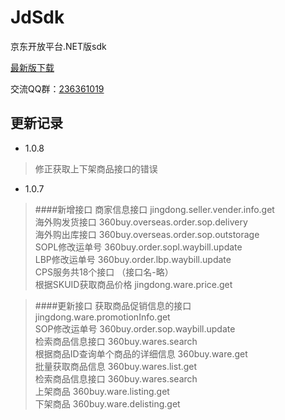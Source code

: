 JdSdk
=====

京东开放平台.NET版sdk 

[最新版下载](https://github.com/starpeng/JdSdk/raw/master/Releases/JdSdk.NET%201.0.8.zip "1.0.8")




交流QQ群：[236361019](http://qun.qq.com/#jointhegroup/gid/236361019 "236361019")



## 更新记录 ##

- 1.0.8
> 修正获取上下架商品接口的错误

- 1.0.7


> ####新增接口
> 商家信息接口 jingdong.seller.vender.info.get  
海外购发货接口 360buy.overseas.order.sop.delivery  
海外购出库接口 360buy.overseas.order.sop.outstorage  
SOPL修改运单号 360buy.order.sopl.waybill.update  
LBP修改运单号 360buy.order.lbp.waybill.update  
CPS服务共18个接口 （接口名-略）  
根据SKUID获取商品价格 jingdong.ware.price.get  

>####更新接口
获取商品促销信息的接口 jingdong.ware.promotionInfo.get  
SOP修改运单号 360buy.order.sop.waybill.update  
检索商品信息接口  360buy.wares.search  
根据商品ID查询单个商品的详细信息 360buy.ware.get  
批量获取商品信息 360buy.wares.list.get  
检索商品信息接口  360buy.wares.search  
上架商品 360buy.ware.listing.get  
下架商品 360buy.ware.delisting.get  
